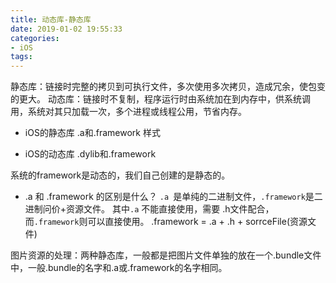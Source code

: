 ```yaml
---
title: 动态库-静态库
date: 2019-01-02 19:55:33
categories:
- iOS
tags:
---
```


静态库：链接时完整的拷贝到可执行文件，多次使用多次拷贝，造成冗余，使包变的更大。
动态库：链接时不复制，程序运行时由系统加在到内存中，供系统调用，系统对其只加载一次，多个进程或线程公用，节省内存。

- iOS的静态库
.a和.framework 样式

- iOS的动态库
.dylib和.framework


系统的framework是动态的，我们自己创建的是静态的。

- .a 和 .framework 的区别是什么？
`.a `是单纯的二进制文件，`.framework`是二进制问价+资源文件。
其中`.a` 不能直接使用，需要 .h文件配合，而`.framework`则可以直接使用。
.framework = .a + .h + sorrceFile(资源文件)

图片资源的处理：两种静态库，一般都是把图片文件单独的放在一个.bundle文件中，一般.bundle的名字和.a或.framework的名字相同。
